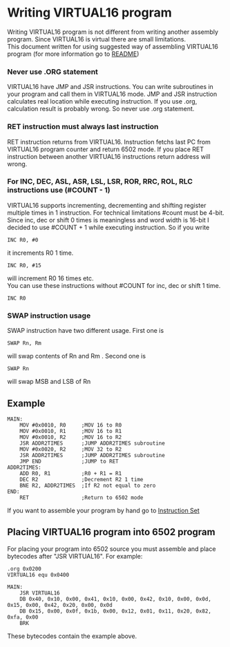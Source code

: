 # Writing VIRTUAL16 program
Writing VIRTUAL16 program is not different from writing another assembly program. Since VIRTUAL16 is virtual there are small limitations.  
This document written for using suggested way of assembling VIRTUAL16 program (for more information go to [README](../README.md))

### Never use .ORG statement
VIRTUAL16 have JMP and JSR instructions. You can write subroutines in your program and call them in VIRTUAL16 mode. JMP and JSR instruction calculates real location while executing instruction. If you use .org, calculation result is probably wrong. So never use .org statement.  

### RET instruction must always last instruction
RET instruction returns from VIRTUAL16. Instruction fetchs last PC from VIRTUAL16 program counter and return 6502 mode. If you place RET instruction between another VIRTUAL16 instructions return address will wrong.

### For INC, DEC, ASL, ASR, LSL, LSR, ROR, RRC, ROL, RLC instructions use (#COUNT - 1)
VIRTUAL16 supports incrementing, decrementing and shifting register multiple times in 1 instruction. For technical limitations #count must be 4-bit. Since inc, dec or shift 0 times is meaningless and word width is 16-bit I decided to use #COUNT + 1 while executing instruction. So if you write

    INC R0, #0
it increments R0 1 time.

    INC R0, #15
will increment R0 16 times etc.  
You can use these instructions without #COUNT for inc, dec or shift 1 time.  

    INC R0

### SWAP instruction usage
SWAP instruction have two different usage. First one is

    SWAP Rn, Rm
will swap contents of Rn and Rm . Second one is

    SWAP Rn
will swap MSB and LSB of Rn

## Example

    MAIN:
	    MOV #0x0010, R0		;MOV 16 to R0
	    MOV #0x0010, R1		;MOV 16 to R1
	    MOV #0x0010, R2		;MOV 16 to R2
	    JSR ADDR2TIMES		;JUMP ADDR2TIMES subroutine
	    MOV #0x0020, R2		;MOV 32 to R2
	    JSR ADDR2TIMES		;JUMP ADDR2TIMES subroutine
	    JMP END				;JUMP to RET
	ADDR2TIMES:
	    ADD R0, R1			;R0 + R1 = R1
	    DEC R2				;Decrement R2 1 time
	    BNE R2, ADDR2TIMES	;If R2 not equal to zero
	END:
	    RET					;Return to 6502 mode

If you want to assemble your program by hand go to [Instruction Set](instructionset.md)

## Placing VIRTUAL16 program into 6502 program

For placing your program into 6502 source you must assemble and place bytecodes after "JSR VIRTUAL16". For example:  

    .org 0x0200
    VIRTUAL16 equ 0x0400
    
    MAIN:
	    JSR VIRTUAL16
	    DB 0x40, 0x10, 0x00, 0x41, 0x10, 0x00, 0x42, 0x10, 0x00, 0x0d, 0x15, 0x00, 0x42, 0x20, 0x00, 0x0d
	    DB 0x15, 0x00, 0x0f, 0x1b, 0x00, 0x12, 0x01, 0x11, 0x20, 0x82, 0xfa, 0x00
	    BRK

These bytecodes contain the example above.